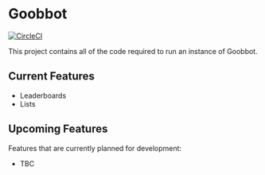 # Goobbot

[![CircleCI](https://circleci.com/gh/Vyserion/goobbot/tree/master.svg?style=svg)](https://circleci.com/gh/Vyserion/goobbot/tree/master)

This project contains all of the code required to run an instance of Goobbot.

## Current Features
- Leaderboards
- Lists

## Upcoming Features
Features that are currently planned for development:
- TBC
